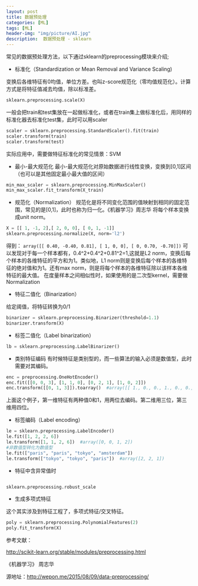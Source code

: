 ```yaml
---
layout: post
title: 数据预处理
categories: [ML]
tags: [ML]
header-img: "img/picture/AI.jpg"
description:  数据预处理 - sklearn
---  
```


常见的数据预处理方法，以下通过sklearn的preprocessing模块来介绍;

- 标准化（Standardization or Mean Removal and Variance Scaling)

变换后各维特征有0均值，单位方差。也叫z-score规范化（零均值规范化）。计算方式是将特征值减去均值，除以标准差。
```python
sklearn.preprocessing.scale(X)
```
一般会把train和test集放在一起做标准化，或者在train集上做标准化后，用同样的标准化器去标准化test集，此时可以用scaler

```python
scaler = sklearn.preprocessing.StandardScaler().fit(train)
scaler.transform(train)
scaler.transform(test)
```
实际应用中，需要做特征标准化的常见情景：SVM
- 最小-最大规范化
最小-最大规范化对原始数据进行线性变换，变换到[0,1]区间（也可以是其他固定最小最大值的区间）

```python
min_max_scaler = sklearn.preprocessing.MinMaxScaler()
min_max_scaler.fit_transform(X_train)
```
- 规范化（Normalization）
规范化是将不同变化范围的值映射到相同的固定范围，常见的是[0,1]，此时也称为归一化。《机器学习》周志华
将每个样本变换成unit norm。
```python
X = [[ 1, -1, 2],[ 2, 0, 0], [ 0, 1, -1]]
sklearn.preprocessing.normalize(X, norm='l2')
```
得到：
`array([[ 0.40, -0.40, 0.81], [ 1, 0, 0], [ 0, 0.70, -0.70]])`
可以发现对于每一个样本都有，0.4^2+0.4^2+0.81^2=1,这就是L2 norm，变换后每个样本的各维特征的平方和为1。类似地，L1 norm则是变换后每个样本的各维特征的绝对值和为1。还有max norm，则是将每个样本的各维特征除以该样本各维特征的最大值。
在度量样本之间相似性时，如果使用的是二次型kernel，需要做Normalization
- 特征二值化（Binarization）

给定阈值，将特征转换为0/1
```python
binarizer = sklearn.preprocessing.Binarizer(threshold=1.1)
binarizer.transform(X)
```
- 标签二值化（Label binarization）
```python
lb = sklearn.preprocessing.LabelBinarizer()
```
- 类别特征编码
有时候特征是类别型的，而一些算法的输入必须是数值型，此时需要对其编码。
```python
enc = preprocessing.OneHotEncoder()
enc.fit([[0, 0, 3], [1, 1, 0], [0, 2, 1], [1, 0, 2]])
enc.transform([[0, 1, 3]]).toarray()  #array([[ 1., 0., 0., 1., 0., 0., 0., 0., 1.]])
```
上面这个例子，第一维特征有两种值0和1，用两位去编码。第二维用三位，第三维用四位。

- 标签编码（Label encoding）
```python
le = sklearn.preprocessing.LabelEncoder()  
le.fit([1, 2, 2, 6]) 
le.transform([1, 1, 2, 6])  #array([0, 0, 1, 2]) 
#非数值型转化为数值型
le.fit(["paris", "paris", "tokyo", "amsterdam"])
le.transform(["tokyo", "tokyo", "paris"])  #array([2, 2, 1])
```
- 特征中含异常值时
```python

sklearn.preprocessing.robust_scale
```

- 生成多项式特征

这个其实涉及到特征工程了，多项式特征/交叉特征。
```python
poly = sklearn.preprocessing.PolynomialFeatures(2)
poly.fit_transform(X)
```
参考文献：

http://scikit-learn.org/stable/modules/preprocessing.html

《机器学习》 周志华

源地址：http://wepon.me/2015/08/09/data-preprocessing/